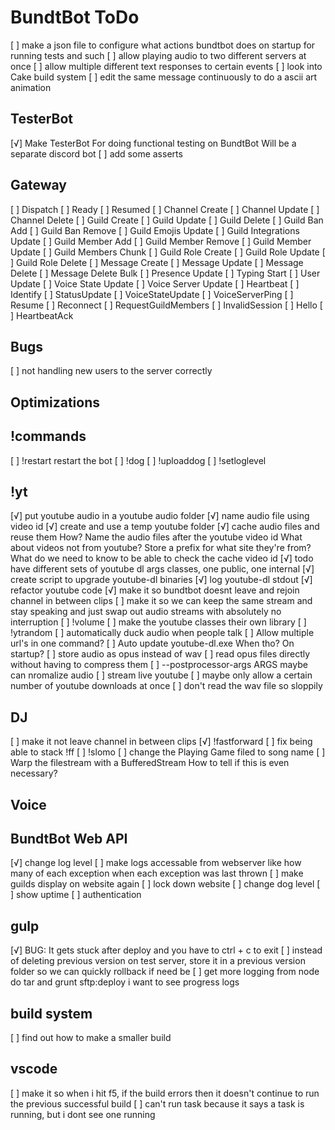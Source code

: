 # BundtBot ToDo

[ ] make a json file to configure what actions bundtbot does on startup
  for running tests and such
[ ] allow playing audio to two different servers at once
[ ] allow multiple different text responses to certain events
[ ] look into Cake build system
[ ] edit the same message continuously to do a ascii art animation

## TesterBot

[√] Make TesterBot
  For doing functional testing on BundtBot
  Will be a separate discord bot
[ ] add some asserts

## Gateway

[ ] Dispatch
  [ ] Ready
  [ ] Resumed
  [ ] Channel Create
  [ ] Channel Update
  [ ] Channel Delete
  [ ] Guild Create
  [ ] Guild Update
  [ ] Guild Delete
  [ ] Guild Ban Add
  [ ] Guild Ban Remove
  [ ] Guild Emojis Update
  [ ] Guild Integrations Update
  [ ] Guild Member Add
  [ ] Guild Member Remove
  [ ] Guild Member Update
  [ ] Guild Members Chunk
  [ ] Guild Role Create
  [ ] Guild Role Update
  [ ] Guild Role Delete
  [ ] Message Create
  [ ] Message Update
  [ ] Message Delete
  [ ] Message Delete Bulk
  [ ] Presence Update
  [ ] Typing Start
  [ ] User Update
  [ ] Voice State Update
  [ ] Voice Server Update
[ ] Heartbeat
[ ] Identify
[ ] StatusUpdate
[ ] VoiceStateUpdate
[ ] VoiceServerPing
[ ] Resume
[ ] Reconnect
[ ] RequestGuildMembers
[ ] InvalidSession
[ ] Hello
[ ] HeartbeatAck

## Bugs

[ ] not handling new users to the server correctly

## Optimizations

## !commands

[ ] !restart
  restart the bot
[ ] !dog
[ ] !uploaddog
[ ] !setloglevel

## !yt

[√] put youtube audio in a youtube audio folder
[√] name audio file using video id
[√] create and use a temp youtube folder
[√] cache audio files and reuse them
  How?
    Name the audio files after the youtube video id
    What about videos not from youtube?
    Store a prefix for what site they're from?
  What do we need to know to be able to check the cache
    video id
[√] todo have different sets of youtube dl args classes, one public, one internal
[√] create script to upgrade youtube-dl binaries
[√] log youtube-dl stdout
[√] refactor youtube code
[√] make it so bundtbot doesnt leave and rejoin channel in between clips
[ ] make it so we can keep the same stream and stay speaking and just swap out audio streams with absolutely no interruption
[ ] !volume
[ ] make the youtube classes their own library
[ ] !ytrandom
[ ] automatically duck audio when people talk
[ ] Allow multiple url's in one command?
[ ] Auto update youtube-dl.exe
  When tho? On startup?
[ ] store audio as opus instead of wav
[ ] read opus files directly without having to compress them
[ ] --postprocessor-args ARGS
  maybe can nromalize audio
[ ] stream live youtube
[ ] maybe only allow a certain number of youtube downloads at once
[ ] don't read the wav file so sloppily

## DJ

[ ] make it not leave channel in between clips
[√] !fastforward
  [ ] fix being able to stack !ff
[ ] !slomo
[ ] change the Playing Game filed to song name
[ ] Warp the filestream with a BufferedStream
  How to tell if this is even necessary?

## Voice

## BundtBot Web API

[√] change log level
[ ] make logs accessable from webserver
  like how many of each exception
  when each exception was last thrown
[ ] make guilds display on website again
[ ] lock down website
[ ] change dog level
[ ] show uptime
[ ] authentication

## gulp

[√] BUG: It gets stuck after deploy and you have to ctrl + c to exit
[ ] instead of deleting previous version on test server, store it in a previous version folder so we can quickly rollback if need be
[ ] get more logging from node do tar and grunt sftp:deploy
  i want to see progress logs

## build system

[ ] find out how to make a smaller build

## vscode

[ ] make it so when i hit f5, if the build errors then it doesn't continue to run the previous successful build
[ ] can't run task because it says a task is running, but i dont see one running